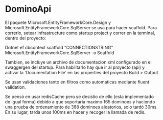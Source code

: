 # DominoApi
El paquete  Microsoft.EntityFrameworkCore.Design y Microsoft.EntityFrameworkCore.SqlServer se usa para hacer scaffold. Para correrlo, setear infrastructure como startup project y correr en la terminal, dentro del proyecto:

Dotnet ef dbcontext scaffold "CONNECTIONSTRING" Microsoft.EntityFrameworkCore.SqlServer -o Scaffold


Tambien, se incluye un archivo de documentacion xml configurado en el swaggergen del startup. Para habilitarlo hay que ir al proyecto (api) y activar la 'Documentation File' en las properties del proyecto Build > Output

Se usan validaciones tanto en filtros como automaticas mediante fluent validation.

Se pensó en usar redisCache pero se desistio de ello (esta implementado de igual forma) debido a que soportaria maximo 165 dominoes y haciendo una prueba de ordenamiento de 368 dominoes aleatorios, solo tardó 30ms. En su lugar, tarda unos 100ms en hacer y recoger la llamada de redis.

